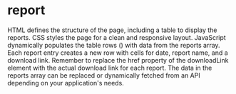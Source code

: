 # report
HTML defines the structure of the page, including a table to display the reports.
CSS styles the page for a clean and responsive layout.
JavaScript dynamically populates the table rows (<tr>) with data from the reports array. Each report entry creates a new row with cells for date, report name, and a download link.
Remember to replace the href property of the downloadLink element with the actual download link for each report. The data in the reports array can be replaced or dynamically fetched from an API depending on your application's needs.
